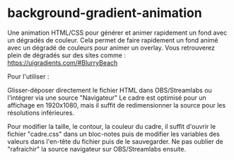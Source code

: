 # background-gradient-animation
Une animation HTML/CSS pour générer et animer rapidement un fond avec un dégradés de couleur. Cela permet de faire rapidement un fond animé avec un dégradé de couleurs pour animer un overlay. Vous retrouverez plein de dégradés sur des sites comme : https://uigradients.com/#BlurryBeach

Pour l'utiliser :

Glisser-déposer directement le fichier HTML dans OBS/Streamlabs ou l'intégrer via une source "Navigateur" Le cadre est optimisé pour un affichage en 1920x1080, mais il suffit de redimensionner la source pour les résolutions inférieures.

Pour modifier la taille, le contour, la couleur du cadre, il suffit d'ouvrir le fichier "cadre.css" dans un bloc-notes puis de modifier les variables des valeurs dans l'en-tête du fichier puis de le sauvegarder. Ne pas oublier de "rafraichir" la source navigateur sur OBS/Streamlabs ensuite.

